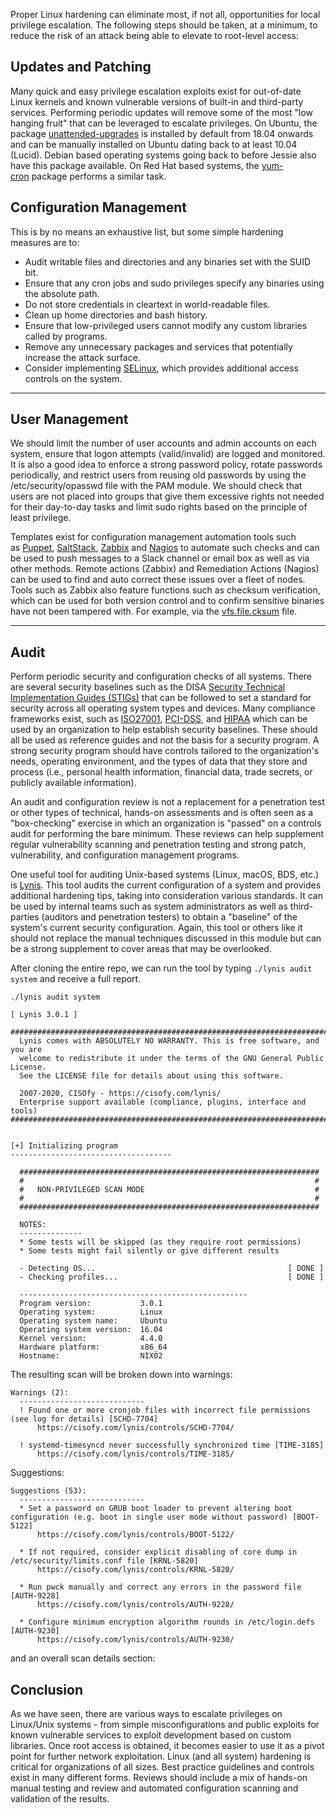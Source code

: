 Proper Linux hardening can eliminate most, if not all, opportunities for local privilege escalation. The following steps should be taken, at a minimum, to reduce the risk of an attack being able to elevate to root-level access:

## Updates and Patching

Many quick and easy privilege escalation exploits exist for out-of-date Linux kernels and known vulnerable versions of built-in and third-party services. Performing periodic updates will remove some of the most "low hanging fruit" that can be leveraged to escalate privileges. On Ubuntu, the package [unattended-upgrades](https://packages.ubuntu.com/jammy/admin/unattended-upgrades) is installed by default from 18.04 onwards and can be manually installed on Ubuntu dating back to at least 10.04 (Lucid). Debian based operating systems going back to before Jessie also have this package available. On Red Hat based systems, the [yum-cron](https://man7.org/linux/man-pages/man8/yum-cron.8.html) package performs a similar task.

## Configuration Management

This is by no means an exhaustive list, but some simple hardening measures are to:

- Audit writable files and directories and any binaries set with the SUID bit.
- Ensure that any cron jobs and sudo privileges specify any binaries using the absolute path.
- Do not store credentials in cleartext in world-readable files.
- Clean up home directories and bash history.
- Ensure that low-privileged users cannot modify any custom libraries called by programs.
- Remove any unnecessary packages and services that potentially increase the attack surface.
- Consider implementing [SELinux](https://www.redhat.com/en/topics/linux/what-is-selinux), which provides additional access controls on the system.
---
## User Management

We should limit the number of user accounts and admin accounts on each system, ensure that logon attempts (valid/invalid) are logged and monitored. It is also a good idea to enforce a strong password policy, rotate passwords periodically, and restrict users from reusing old passwords by using the /etc/security/opasswd file with the PAM module. We should check that users are not placed into groups that give them excessive rights not needed for their day-to-day tasks and limit sudo rights based on the principle of least privilege.

Templates exist for configuration management automation tools such as [Puppet](https://puppet.com/use-cases/configuration-management/), [SaltStack](https://github.com/saltstack/salt), [Zabbix](https://en.wikipedia.org/wiki/Zabbix) and [Nagios](https://en.wikipedia.org/wiki/Nagios) to automate such checks and can be used to push messages to a Slack channel or email box as well as via other methods. Remote actions (Zabbix) and Remediation Actions (Nagios) can be used to find and auto correct these issues over a fleet of nodes. Tools such as Zabbix also feature functions such as checksum verification, which can be used for both version control and to confirm sensitive binaries have not been tampered with. For example, via the [vfs.file.cksum](https://www.zabbix.com/documentation/4.0/manual/config/items/itemtypes/zabbix_agent) file.

---

## Audit

Perform periodic security and configuration checks of all systems. There are several security baselines such as the DISA [Security Technical Implementation Guides (STIGs)](https://public.cyber.mil/stigs/) that can be followed to set a standard for security across all operating system types and devices. Many compliance frameworks exist, such as [ISO27001](https://www.iso.org/isoiec-27001-information-security.html), [PCI-DSS](https://www.pcisecuritystandards.org/pci_security/), and [HIPAA](https://www.hhs.gov/hipaa/for-professionals/security/index.html) which can be used by an organization to help establish security baselines. These should all be used as reference guides and not the basis for a security program. A strong security program should have controls tailored to the organization's needs, operating environment, and the types of data that they store and process (i.e., personal health information, financial data, trade secrets, or publicly available information).

An audit and configuration review is not a replacement for a penetration test or other types of technical, hands-on assessments and is often seen as a "box-checking" exercise in which an organization is "passed" on a controls audit for performing the bare minimum. These reviews can help supplement regular vulnerability scanning and penetration testing and strong patch, vulnerability, and configuration management programs.

One useful tool for auditing Unix-based systems (Linux, macOS, BDS, etc.) is [Lynis](https://github.com/CISOfy/lynis). This tool audits the current configuration of a system and provides additional hardening tips, taking into consideration various standards. It can be used by internal teams such as system administrators as well as third-parties (auditors and penetration testers) to obtain a "baseline" of the system's current security configuration. Again, this tool or others like it should not replace the manual techniques discussed in this module but can be a strong supplement to cover areas that may be overlooked.

After cloning the entire repo, we can run the tool by typing `./lynis audit system` and receive a full report.


```shell
./lynis audit system

[ Lynis 3.0.1 ]

################################################################################
  Lynis comes with ABSOLUTELY NO WARRANTY. This is free software, and you are
  welcome to redistribute it under the terms of the GNU General Public License.
  See the LICENSE file for details about using this software.

  2007-2020, CISOfy - https://cisofy.com/lynis/
  Enterprise support available (compliance, plugins, interface and tools)
################################################################################


[+] Initializing program
------------------------------------

  ###################################################################
  #                                                                 #
  #   NON-PRIVILEGED SCAN MODE                                      #
  #                                                                 #
  ###################################################################

  NOTES:
  --------------
  * Some tests will be skipped (as they require root permissions)
  * Some tests might fail silently or give different results

  - Detecting OS...                                           [ DONE ]
  - Checking profiles...                                      [ DONE ]

  ---------------------------------------------------
  Program version:           3.0.1
  Operating system:          Linux
  Operating system name:     Ubuntu
  Operating system version:  16.04
  Kernel version:            4.4.0
  Hardware platform:         x86_64
  Hostname:                  NIX02
```

The resulting scan will be broken down into warnings:

```shell
Warnings (2):
  ----------------------------
  ! Found one or more cronjob files with incorrect file permissions (see log for details) [SCHD-7704] 
      https://cisofy.com/lynis/controls/SCHD-7704/

  ! systemd-timesyncd never successfully synchronized time [TIME-3185] 
      https://cisofy.com/lynis/controls/TIME-3185/
```

Suggestions:

```shell
Suggestions (53):
  ----------------------------
  * Set a password on GRUB boot loader to prevent altering boot configuration (e.g. boot in single user mode without password) [BOOT-5122] 
      https://cisofy.com/lynis/controls/BOOT-5122/

  * If not required, consider explicit disabling of core dump in /etc/security/limits.conf file [KRNL-5820] 
      https://cisofy.com/lynis/controls/KRNL-5820/

  * Run pwck manually and correct any errors in the password file [AUTH-9228] 
      https://cisofy.com/lynis/controls/AUTH-9228/

  * Configure minimum encryption algorithm rounds in /etc/login.defs [AUTH-9230] 
      https://cisofy.com/lynis/controls/AUTH-9230/
```

and an overall scan details section:

## Conclusion

As we have seen, there are various ways to escalate privileges on Linux/Unix systems - from simple misconfigurations and public exploits for known vulnerable services to exploit development based on custom libraries. Once root access is obtained, it becomes easier to use it as a pivot point for further network exploitation. Linux (and all system) hardening is critical for organizations of all sizes. Best practice guidelines and controls exist in many different forms. Reviews should include a mix of hands-on manual testing and review and automated configuration scanning and validation of the results.

